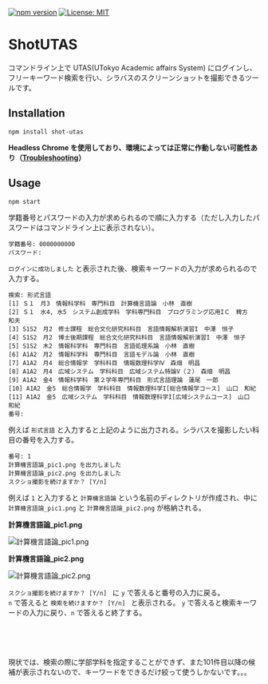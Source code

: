 [![npm version](https://badge.fury.io/js/shot-utas.svg)](https://badge.fury.io/js/shot-utas)
[![License: MIT](https://img.shields.io/badge/License-MIT-yellow.svg)](https://opensource.org/licenses/MIT)

# ShotUTAS

コマンドライン上で UTAS(UTokyo Academic affairs System) にログインし、フリーキーワード検索を行い、シラバスのスクリーンショットを撮影できるツールです。

## Installation

```
npm install shot-utas
```

**Headless Chrome を使用しており、環境によっては正常に作動しない可能性あり（[Troubleshooting](https://github.com/GoogleChrome/puppeteer/blob/master/docs/troubleshooting.md)）**

## Usage

```
npm start
```

学籍番号とパスワードの入力が求められるので順に入力する（ただし入力したパスワードはコマンドライン上に表示されない）。

```
学籍番号: 0000000000
パスワード:
```

`ログインに成功しました` と表示された後、検索キーワードの入力が求められるので入力する。

```
検索: 形式言語
[1] Ｓ１　月3　情報科学科　専門科目　計算機言語論　小林　直樹
[2] Ｓ１　水4, 水5　システム創成学科　学科専門科目　プログラミング応用IＣ　稗方　和夫
[3] S1S2　月2　修士課程　総合文化研究科科目　言語情報解析演習I　中澤　恒子
[4] S1S2　月2　博士後期課程　総合文化研究科科目　言語情報解析演習I　中澤　恒子
[5] S1S2　木2　情報科学科　専門科目　言語処理系論　小林　直樹
[6] A1A2　月2　情報科学科　専門科目　言語モデル論　小林　直樹
[7] A1A2　月4　総合情報学　学科科目　情報数理科学Ⅳ　森畑　明昌
[8] A1A2　月4　広域システム　学科科目　広域システム特論V（２）　森畑　明昌
[9] A1A2　金4　情報科学科　第２学年専門科目　形式言語理論　蓮尾　一郎
[10] A1A2　金5　総合情報学　学科科目　情報数理科学I[総合情報学コース]　山口　和紀
[11] A1A2　金5　広域システム　学科科目　情報数理科学I[広域システムコース]　山口　和紀
番号: 
```

例えば `形式言語` と入力すると上記のように出力される。シラバスを撮影したい科目の番号を入力する。

```
番号: 1
計算機言語論_pic1.png を出力しました
計算機言語論_pic2.png を出力しました
スクショ撮影を続けますか？ [Y/n] 
```

例えば `1` と入力すると `計算機言語論` という名前のディレクトリが作成され、中に `計算機言語論_pic1.png` と `計算機言語論_pic2.png` が格納される。

**計算機言語論_pic1.png**

<img src="https://user-images.githubusercontent.com/36184621/45759207-64472080-bc62-11e8-8df2-6c0b75f6b348.png" alt="計算機言語論_pic1.png">

**計算機言語論_pic2.png**

<img src="https://user-images.githubusercontent.com/36184621/45759233-70cb7900-bc62-11e8-9235-d73d5beb4b27.png" alt="計算機言語論_pic2.png">

`スクショ撮影を続けますか？ [Y/n] ` に `y` で答えると番号の入力に戻る。  
`n` で答えると `検索を続けますか？ [Y/n] ` と表示される。
 `y` で答えると検索キーワードの入力に戻り、`n` で答えると終了する。

<br>
<br>
<br>

現状では、検索の際に学部学科を指定することができず、また101件目以降の候補が表示されないので、キーワードをできるだけ絞って使うしかないです。。。